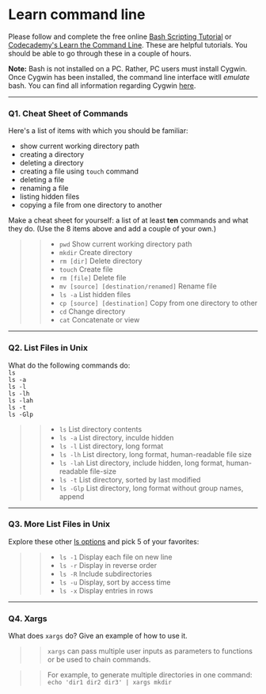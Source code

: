 # Learn command line

Please follow and complete the free online [Bash Scripting Tutorial](https://ryanstutorials.net/bash-scripting-tutorial/) or [Codecademy's Learn the Command Line](https://www.codecademy.com/learn/learn-the-command-line). These are helpful tutorials. You should be able to go through these in a couple of hours.

**Note:** Bash is not installed on a PC. Rather, PC users must install Cygwin. Once Cygwin has been installed, the command line interface witll _emulate_ bash. You can find all information regarding Cygwin [here](https://www.cygwin.com/).

---

### Q1.  Cheat Sheet of Commands  

Here's a list of items with which you should be familiar:  
* show current working directory path
* creating a directory
* deleting a directory
* creating a file using `touch` command
* deleting a file
* renaming a file
* listing hidden files
* copying a file from one directory to another

Make a cheat sheet for yourself: a list of at least **ten** commands and what they do.  (Use the 8 items above and add a couple of your own.)  

>> * `pwd`
Show current working directory path
>> * `mkdir`
Create directory
>> * `rm [dir]` 
Delete directory
>> * `touch`
Create file
>> * `rm [file]`
Delete file
>> * `mv [source] [destination/renamed]`
Rename file
>> * `ls -a`
List hidden files
>> * `cp [source] [destination]`
Copy from one directory to other
>> * `cd`
Change directory
>> * `cat`
Concatenate or view

---

### Q2.  List Files in Unix   

What do the following commands do:  
`ls`  
`ls -a`  
`ls -l`  
`ls -lh`  
`ls -lah`  
`ls -t`  
`ls -Glp`  

>> * `ls`
List directory contents
>> * `ls -a`
List directory, inculde hidden
>> * `ls -l`
List directory, long format
>> * `ls -lh`
List directory, long format, human-readable file size
>> * `ls -lah`
List directory, include hidden, long format, human-readable file-size
>> * `ls -t`
List directory, sorted by last modified
>> * `ls -Glp`
List directory, long format without group names, append



---

### Q3.  More List Files in Unix  

Explore these other [ls options](http://www.techonthenet.com/unix/basic/ls.php) and pick 5 of your favorites:

>> * `ls -1`
Display each file on new line
>> * `ls -r`
Display in reverse order
>> * `ls -R`
Include subdirectories
>> * `ls -u`
Display, sort by access time
>> * `ls -x`
Display entries in rows

---

### Q4.  Xargs   

What does `xargs` do? Give an example of how to use it.

>> `xargs` can pass multiple user inputs as parameters to functions or be used to chain commands.

>> For example, to generate multiple directories in one command:
>> `echo 'dir1 dir2 dir3' | xargs mkdir`


 

